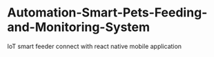 # Automation-Smart-Pets-Feeding-and-Monitoring-System
IoT smart feeder connect with react native mobile application
